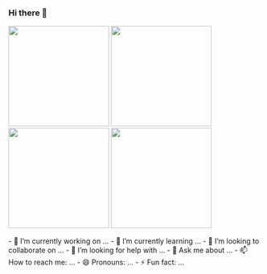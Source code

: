 ### Hi there 👋
<p float="left">
<img src="https://i.pinimg.com/originals/ac/17/f9/ac17f964ae5b5ce11424d7ec579db025.gif" width="200px" height="200px">
<img src="https://cdn.dribbble.com/users/148673/screenshots/3131759/z-logo-anim.gif" width="200px" height="200px">
<img src="https://cdn.dribbble.com/users/392629/screenshots/4399347/m-animation_dribbble_1.gif" width="200px" height="200px">
<img src="https://cdn.dribbble.com/users/148673/screenshots/3131759/z-logo-anim.gif" width="200px" height="200px">
</p>
- 🔭 I’m currently working on ...
- 🌱 I’m currently learning ...
- 👯 I’m looking to collaborate on ...
- 🤔 I’m looking for help with ...
- 💬 Ask me about ...
- 📫 How to reach me: ...
- 😄 Pronouns: ...
- ⚡ Fun fact: ...

